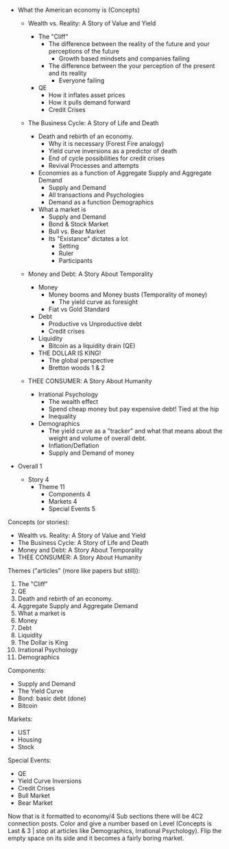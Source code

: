 - What the American economy is (Concepts)
  - Wealth vs. Reality: A Story of Value and Yield          <!--Possible articles: -->
    - The "Cliff"
      - The difference between the reality of the future and your perceptions of the future
        - Growth based mindsets and companies failing
      - The difference between the your perception of the present and its reality
        - Everyone failing
    - QE
      - How it inflates asset prices
      - How it pulls demand forward
      - Credit Crises

  - The Business Cycle: A Story of Life and Death           <!--Possible articles: -->
    - Death and rebirth of an economy.
      - Why it is necessary (Forest Fire analogy)
      - Yield curve inversions as a predictor of death
      - End of cycle possibilities for credit crises
      - Revival Processes and attempts
    - Economies as a function of Aggregate Supply and Aggregate Demand
      - Supply and Demand
      - All transactions and Psychologies
      - Demand as a function Demographics
    - What a market is
      - Supply and Demand
      - Bond & Stock Market
      - Bull vs. Bear Market
      - Its "Existance" dictates a lot
        - Setting
        - Ruler
        - Participants
  
  - Money and Debt: A Story About Temporality               <!--Possible articles: -->
    - Money
      - Money booms and Money busts (Temporality of money)
        - The yield curve as foresight
      - Fiat vs Gold Standard
    - Debt
      - Productive vs Unproductive debt
      - Credit crises
    - Liquidity
      - Bitcoin as a liquidity drain (QE)
    - THE DOLLAR IS KING!
      - The global perspective
      - Bretton woods 1 & 2
  
  - THEE CONSUMER: A Story About Humanity                   <!--Possible articles: -->
    - Irrational Psychology
      - The wealth effect
      - Spend cheap money but pay expensive debt! Tied at the hip
      - Inequality
    - Demographics
      - The yield curve as a "tracker" and what that means about the weight and volume of overall debt.
      - Inflation/Deflation
      - Supply and Demand of money

- Overall                 1
  - Story                 4
    - Theme               11
      - Components        4
      - Markets           4
      - Special Events    5

Concepts (or stories):
- Wealth vs. Reality:   A Story of Value and Yield
- The Business Cycle:   A Story of Life and Death
- Money and Debt:       A Story About Temporality
- THEE CONSUMER:        A Story About Humanity

Themes ("articles" (more like papers but still)):
1. The "Cliff" 
2. QE
3. Death and rebirth of an economy.
4. Aggregate Supply and Aggregate Demand
5. What a market is
6. Money
7. Debt
8. Liquidity
9. The Dollar is King
10. Irrational Psychology
11. Demographics

Components:
- Supply and Demand
- The Yield Curve
- Bond: basic debt (done)
- Bitcoin

Markets:
- UST
- Housing
- Stock

Special Events:
- QE
- Yield Curve Inversions
- Credit Crises
- Bull Market
- Bear Market

Now that is it formatted to economy/4 Sub sections there will be 4C2 connection posts. 
Color and give a number based on Level (Concepts is Last & 3 | stop at articles like Demographics, Irrational Psychology).
Flip the empty space on its side and it becomes a fairly boring market.